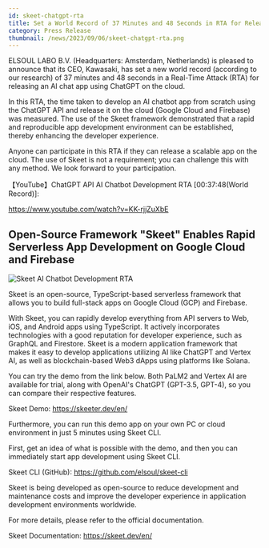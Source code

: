 ```yaml
---
id: skeet-chatgpt-rta
title: Set a World Record of 37 Minutes and 48 Seconds in RTA for Releasing an AI Chat App Using ChatGPT on the Cloud
category: Press Release
thumbnail: /news/2023/09/06/skeet-chatgpt-rta.png
---
```


ELSOUL LABO B.V. (Headquarters: Amsterdam, Netherlands) is pleased to announce that its CEO, Kawasaki, has set a new world record (according to our research) of 37 minutes and 48 seconds in a Real-Time Attack (RTA) for releasing an AI chat app using ChatGPT on the cloud.

In this RTA, the time taken to develop an AI chatbot app from scratch using the ChatGPT API and release it on the cloud (Google Cloud and Firebase) was measured. The use of the Skeet framework demonstrated that a rapid and reproducible app development environment can be established, thereby enhancing the developer experience.

Anyone can participate in this RTA if they can release a scalable app on the cloud. The use of Skeet is not a requirement; you can challenge this with any method. We look forward to your participation.

【YouTube】ChatGPT API AI Chatbot Development RTA [00:37:48(World Record)]:

https://www.youtube.com/watch?v=KK-rjjZuXbE

## Open-Source Framework "Skeet" Enables Rapid Serverless App Development on Google Cloud and Firebase

![Skeet AI Chatbot Development RTA](/news/2023/09/06/skeet-chatgpt-rta-start.jpg)

Skeet is an open-source, TypeScript-based serverless framework that allows you to build full-stack apps on Google Cloud (GCP) and Firebase.

With Skeet, you can rapidly develop everything from API servers to Web, iOS, and Android apps using TypeScript. It actively incorporates technologies with a good reputation for developer experience, such as GraphQL and Firestore. Skeet is a modern application framework that makes it easy to develop applications utilizing AI like ChatGPT and Vertex AI, as well as blockchain-based Web3 dApps using platforms like Solana.

You can try the demo from the link below. Both PaLM2 and Vertex AI are available for trial, along with OpenAI's ChatGPT (GPT-3.5, GPT-4), so you can compare their respective features.

Skeet Demo: https://skeeter.dev/en/

Furthermore, you can run this demo app on your own PC or cloud environment in just 5 minutes using Skeet CLI.

First, get an idea of what is possible with the demo, and then you can immediately start app development using Skeet CLI.

Skeet CLI (GitHub): https://github.com/elsoul/skeet-cli

Skeet is being developed as open-source to reduce development and maintenance costs and improve the developer experience in application development environments worldwide.

For more details, please refer to the official documentation.

Skeet Documentation: https://skeet.dev/en/
